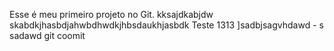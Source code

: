 Esse é meu primeiro projeto no Git.
kksajdkabjdw
skabdkjhasbdjahwbdhwdkjhbsdaukhjasbdk
Teste 1313
]sadbjsagvhdawd - s sadawd
git coomit

